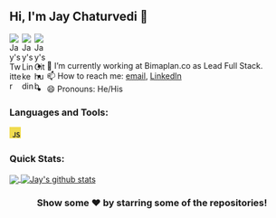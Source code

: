 ## Hi, I'm Jay Chaturvedi 👋


<a href="https://twitter.com/dangling_node">
  <img align="left" alt="Jay's Twitter" width="22px" src="https://cdn.jsdelivr.net/npm/simple-icons@v3/icons/twitter.svg" />
</a>
<a href="https://www.linkedin.com/in/jay-chaturvedi/">
  <img align="left" alt="Jay's Linkedin" width="22px" src="https://cdn.jsdelivr.net/npm/simple-icons@v3/icons/linkedin.svg" />
</a>
<a href="https://github.com/jaychaturvedi">
  <img align="left" alt="Jay's Github" width="22px" src="https://cdn.jsdelivr.net/npm/simple-icons@v3/icons/github.svg" />
</a>
<br/>
<br/>


- 🔭 I’m currently working at Bimaplan.co as Lead Full Stack.
- 📫 How to reach me: [email](mailto:jaychaturvedi18@gmail.com), [LinkedIn](https://www.linkedin.com/in/jay-chaturvedi/)
- 😄 Pronouns: He/His

### Languages and Tools:  
<code><img height="20" src="https://raw.githubusercontent.com/github/explore/80688e429a7d4ef2fca1e82350fe8e3517d3494d/topics/javascript/javascript.png"></code>
<br/>

### Quick Stats:

<a href="https://github.com/jaychaturvedi">
  <img align="center" src="https://github-readme-stats.vercel.app/api/top-langs/?username=jaychaturvedi&theme=dark&hide=TCL" />
</a>

<a href="https://github.com/jaychaturvedi">
  <img align="center" src="https://github-readme-stats.vercel.app/api?username=jaychaturvedi&show_icons=true&theme=tokyonight&count_private=true&line_height=33" alt="Jay's github stats"/>
</a>

<div align="center">

### Show some ❤️ by starring some of the repositories!

</div>
